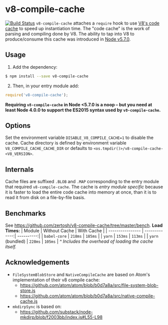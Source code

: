 # v8-compile-cache
[![Build Status](https://travis-ci.org/zertosh/v8-compile-cache.svg?branch=master)](https://travis-ci.org/zertosh/v8-compile-cache)
`v8-compile-cache` attaches a `require` hook to use [V8's code cache](https://v8project.blogspot.com/2015/07/code-caching.html) to speed up instantiation time. The "code cache" is the work of parsing and compiling done by V8.
The ability to tap into V8 to produce/consume this cache was introduced in [Node v5.7.0](https://nodejs.org/en/blog/release/v5.7.0/).
## Usage
1. Add the dependency:
  ```sh
  $ npm install --save v8-compile-cache
  ```
2. Then, in your entry module add:
  ```js
  require('v8-compile-cache');
  ```
**Requiring `v8-compile-cache` in Node <5.7.0 is a noop – but you need at least Node 4.0.0 to support the ES2015 syntax used by `v8-compile-cache`.**
## Options
Set the environment variable `DISABLE_V8_COMPILE_CACHE=1` to disable the cache.
Cache directory is defined by environment variable `V8_COMPILE_CACHE_CACHE_DIR` or defaults to `<os.tmpdir()>/v8-compile-cache-<V8_VERSION>`.
## Internals
Cache files are suffixed `.BLOB` and `.MAP` corresponding to the entry module that required `v8-compile-cache`. The cache is _entry module specific_ because it is faster to load the entire code cache into memory at once, than it is to read it from disk on a file-by-file basis.
## Benchmarks
See https://github.com/zertosh/v8-compile-cache/tree/master/bench.
**Load Times:**
| Module           | Without Cache | With Cache |
| ---------------- | -------------:| ----------:|
| `babel-core`     | `218ms`       | `185ms`    |
| `yarn`           | `153ms`       | `113ms`    |
| `yarn` (bundled) | `228ms`       | `105ms`    |
_^ Includes the overhead of loading the cache itself._
## Acknowledgements
* `FileSystemBlobStore` and `NativeCompileCache` are based on Atom's implementation of their v8 compile cache:
  - https://github.com/atom/atom/blob/b0d7a8a/src/file-system-blob-store.js
  - https://github.com/atom/atom/blob/b0d7a8a/src/native-compile-cache.js
* `mkdirpSync` is based on:
  - https://github.com/substack/node-mkdirp/blob/f2003bb/index.js#L55-L98
